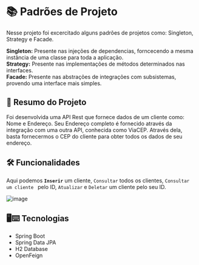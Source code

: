# :books: Padrões de Projeto

Nesse projeto foi excercitado alguns padrões de projetos como: Singleton, Strategy e Facade.

<strong>Singleton:</strong> Presente nas injeções de dependencias, forncecendo a mesma instância de uma classe para toda a aplicação.<br>
<strong>Strategy:</strong> Presente nas implementações de métodos determinados nas interfaces.<br>
<strong>Facade:</strong> Presente nas abstrações de integrações com subsistemas, provendo uma interface mais simples.

## :page_with_curl: Resumo do Projeto

Foi desenvolvida uma API Rest que fornece dados de um cliente como: Nome e Endereço. Seu Endereço completo é fornecido através da integração com uma outra API, conhecida
como ViaCEP. Através dela, basta fornecermos o CEP do cliente para obter todos os dados de seu endereço.

## :hammer_and_wrench: Funcionalidades

Aqui podemos <strong>`Inserir`</strong> um cliente, `Consultar` todos os clientes, `Consultar um cliente ` pelo ID, `Atualizar` e `Deletar` um cliente pelo seu ID.

![image](https://github.com/user-attachments/assets/bbee6748-246c-4062-8f54-4e16a9e04334)

## :desktop_computer::keyboard: Tecnologias

* Spring Boot
* Spring Data JPA
* H2 Database
* OpenFeign


